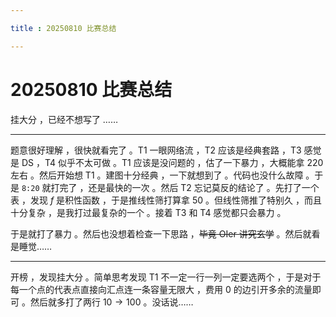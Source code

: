 ```yaml
---

title : 20250810 比赛总结

---
```


# 20250810 比赛总结

挂大分 ，已经不想写了 ……

---

题意很好理解 ，很快就看完了 。T1 一眼网络流 ，T2 应该是经典套路 ，T3 感觉是 DS ，T4 似乎不太可做 。T1 应该是没问题的 ，估了一下暴力 ，大概能拿 $220$ 左右 。然后开始想 T1 。建图十分经典 ，一下就想到了 。代码也没什么故障 。于是 `8:20` 就打完了 ，还是最快的一次 。然后 T2 忘记莫反的结论了 。先打了一个表 ，发现 $f$ 是积性函数 ，于是推线性筛打算拿 $50$ 。但线性筛推了特别久 ，而且十分复杂 ，是我打过最复杂的一个 。接着 T3 和 T4 感觉都只会暴力 。

于是就打了暴力 。然后也没想着检查一下思路 ，~~毕竟 OIer 讲究玄学~~ 。然后就看是睡觉……

------

开榜 ，发现挂大分 。简单思考发现 T1 不一定一行一列一定要选两个 ，于是对于每一个点的代表点直接向汇点连一条容量无限大 ，费用 $0$ 的边引开多余的流量即可 。然后就多打了两行 $10\to100$ 。没话说……

